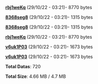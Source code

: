 [**rbj1weKq**](/data/rbj1weKq.txt) (29/10/22 - 03:21)- 8770 bytes

[**8368seg8**](/data/8368seg8.txt) (29/10/22 - 03:21)- 1315 bytes

[**8368seg8**](/data/8368seg8.txt) (29/10/22 - 03:21)- 1315 bytes

[**rbj1weKq**](/data/rbj1weKq.txt) (29/10/22 - 03:21)- 8770 bytes

[**v6uk1P03**](/data/v6uk1P03.txt) (29/10/22 - 03:21)- 1673 bytes

[**v6uk1P03**](/data/v6uk1P03.txt) (29/10/22 - 03:21)- 1673 bytes

**Total Datas**: 720

**Total Size**: 4.66 MB / 4.7 MB